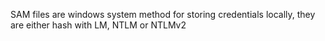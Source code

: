 SAM files are windows system method for storing credentials locally, they are either hash with LM, NTLM or NTLMv2